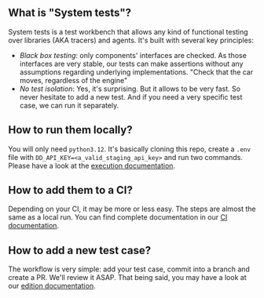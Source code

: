 ## What is "System tests"?

System tests is a test workbench that allows any kind of functional testing over libraries (AKA tracers) and agents. It's built with several key principles:

* *Black box testing*: only components' interfaces are checked. As those interfaces are very stable, our tests can make assertions without any assumptions regarding underlying implementations. "Check that the car moves, regardless of the engine"
* *No test isolation*: Yes, it's surprising. But it allows to be very fast. So never hesitate to add a new test. And if you need a very specific test case, we can run it separately.

## How to run them locally?

You will only need `python3.12`. It's basically cloning this repo, create a `.env` file with `DD_API_KEY=<a_valid_staging_api_key>` and run two commands. Please have a look at the [execution documentation](./execute).

## How to add them to a CI?

Depending on your CI, it may be more or less easy. The steps are almost the same as a local run. You can find complete documentation in our [CI documentation](./CI).

## How to add a new test case?

The workflow is very simple: add your test case, commit into a branch and create a PR. We'll review it ASAP. That being said, you may have a look at our [edition documentation](./edit).

